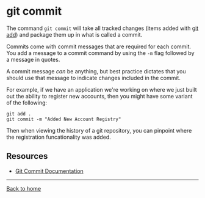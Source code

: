 # git commit

The command `git commit` will take all tracked changes (items added with [git add](./Add.md)) and package them up in what is called a commit.

Commits come with commit messages that are required for each commit. You add a message to a commit command by using the `-m` flag followed by a message in quotes.

A commit message _can_ be anything, but best practice dictates that you should use that message to indicate changes included in the commit. 

For example, if we have an application we're working on where we just built out the ability to register new accounts, then you might have some variant of the following:
```
git add . 
git commit -m "Added New Account Registry"
```

Then when viewing the history of a git repository, you can pinpoint where the registration funcationality was added.

## Resources

- [Git Commit Documentation](https://git-scm/docs/git-commit)

---

[Back to home](../README.md)